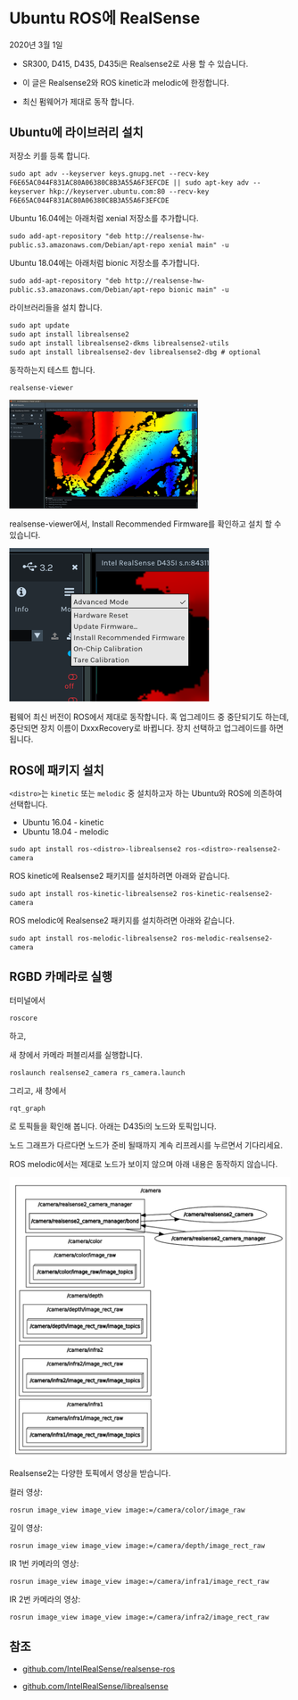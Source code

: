 # Ubuntu ROS에 RealSense

2020년 3월 1일

- SR300, D415, D435, D435i은 Realsense2로 사용 할 수 있습니다.

- 이 글은 Realsense2와 ROS kinetic과 melodic에 한정합니다.

- 최신 펌웨어가 제대로 동작 합니다.

## Ubuntu에 라이브러리 설치

저장소 키를 등록 합니다.

```
sudo apt adv --keyserver keys.gnupg.net --recv-key F6E65AC044F831AC80A06380C8B3A55A6F3EFCDE || sudo apt-key adv --keyserver hkp://keyserver.ubuntu.com:80 --recv-key F6E65AC044F831AC80A06380C8B3A55A6F3EFCDE
```

Ubuntu 16.04에는 아래처럼 xenial 저장소를 추가합니다.

```
sudo add-apt-repository "deb http://realsense-hw-public.s3.amazonaws.com/Debian/apt-repo xenial main" -u
```

Ubuntu 18.04에는 아래처럼 bionic 저장소를 추가합니다.

```
sudo add-apt-repository "deb http://realsense-hw-public.s3.amazonaws.com/Debian/apt-repo bionic main" -u
```

라이브러리들을 설치 합니다.

```
sudo apt update
sudo apt install librealsense2
sudo apt install librealsense2-dkms librealsense2-utils
sudo apt install librealsense2-dev librealsense2-dbg # optional
```

동작하는지 테스트 합니다.

```
realsense-viewer
```

<img src="ros_kinetic_realsense.assets/image-20200301232939724.png" alt="image-20200301232939724" style="zoom:33%;" />

realsense-viewer에서, Install Recommended Firmware를 확인하고 설치 할 수 있습니다.

![image-20200301233051343](ros_kinetic_realsense.assets/image-20200301233051343.png)

펌웨어 최신 버전이 ROS에서 제대로 동작합니다. 혹 업그레이드 중 중단되기도 하는데, 중단되면 장치 이름이 DxxxRecovery로 바뀝니다. 장치 선택하고 업그레이드를 하면 됩니다.

## ROS에 패키지 설치

`<distro>`는 `kinetic` 또는 `melodic` 중 설치하고자 하는 Ubuntu와 ROS에 의존하여 선택합니다.

- Ubuntu 16.04 - kinetic
- Ubuntu 18.04 - melodic

```
sudo apt install ros-<distro>-librealsense2 ros-<distro>-realsense2-camera
```

ROS kinetic에 Realsense2  패키지를 설치하려면 아래와 같습니다.

```
sudo apt install ros-kinetic-librealsense2 ros-kinetic-realsense2-camera
```

ROS melodic에 Realsense2  패키지를 설치하려면 아래와 같습니다.

```
sudo apt install ros-melodic-librealsense2 ros-melodic-realsense2-camera
```

## RGBD 카메라로 실행

터미널에서

```
roscore
```

하고, 

새 창에서 카메라 퍼블리셔를 실행합니다.

```
roslaunch realsense2_camera rs_camera.launch
```

그리고, 새 창에서

```
rqt_graph
```

로 토픽들을 확인해 봅니다. 아래는 D435i의 노드와 토픽입니다.

노드 그래프가 다르다면 노드가 준비 될때까지 계속 리프레시를 누르면서 기다리세요.

ROS melodic에서는 제대로 노드가 보이지 않으며 아래 내용은 동작하지 않습니다.

![image-20200301190925712](ros_kinetic_realsense.assets/image-20200301190925712.png)

Realsense2는 다양한 토픽에서 영상을 받습니다.

컬러 영상:

```
rosrun image_view image_view image:=/camera/color/image_raw
```

깊이 영상:

```
rosrun image_view image_view image:=/camera/depth/image_rect_raw
```

IR 1번 카메라의 영상:

```
rosrun image_view image_view image:=/camera/infra1/image_rect_raw
```

IR 2번 카메라의 영상:

```
rosrun image_view image_view image:=/camera/infra2/image_rect_raw
```

## 참조

- [github.com/IntelRealSense/realsense-ros](https://github.com/IntelRealSense/realsense-ros?fbclid=IwAR3ZCG4d4KQJLcIVMTxKt0QN-sQ48L9N9OxRThwwTyXgdbw4hijlrW-arlI)

- [github.com/IntelRealSense/librealsense](https://github.com/IntelRealSense/librealsense/blob/master/doc/distribution_linux.md)

